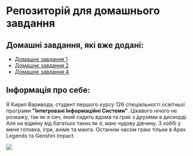 # Репозиторій для домашнього завдання
## Домашні завдання, які вже додані:
   - [Домашнє завдання 1 ](hw1)
   - [Домашнє завдання 2 ](hw2)
   - [Домашнє завдання 4 ](hw4)
## Інформація про себе:
Я Кирил Варивода, студент першого курсу 126 спеціальності освітньої програми **"Інтегровані Інформаційні Системи"**.
Цікавого нічого не розкажу, так як я сич, який сидить вдома та грає з друзями в дискорді. Але на відміну від багатьох
таких як я, маю чудову дівчину. З хоббі у мене готовка, ігри, аніме та манга. Останнім часом граю тільки в Apex Legends та Genshin Impact.


![](https://media.tenor.com/rf2vPQpJJYYAAAAC/cat-spin-3d-cat.gif)
